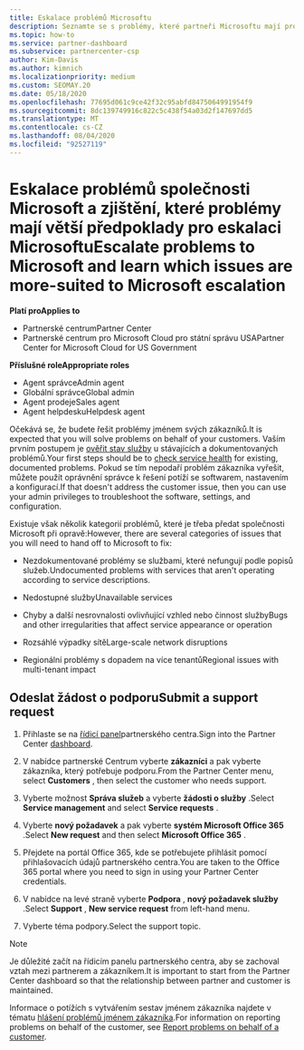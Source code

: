 ```yaml
---
title: Eskalace problémů Microsoftu
description: Seznamte se s problémy, které partneři Microsoftu mají pro své zákazníky vyřešit a které problémy mohou potřebovat k eskalaci společnosti Microsoft.
ms.topic: how-to
ms.service: partner-dashboard
ms.subservice: partnercenter-csp
author: Kim-Davis
ms.author: kimnich
ms.localizationpriority: medium
ms.custom: SEOMAY.20
ms.date: 05/18/2020
ms.openlocfilehash: 77695d061c9ce42f32c95abfd8475064991954f9
ms.sourcegitcommit: 8dc139749916c822c5c438f54a03d2f147697dd5
ms.translationtype: MT
ms.contentlocale: cs-CZ
ms.lasthandoff: 08/04/2020
ms.locfileid: "92527119"
---
```

# <a name="escalate-problems-to-microsoft-and-learn-which-issues-are-more-suited-to-microsoft-escalation"></a><span data-ttu-id="6d343-103">Eskalace problémů společnosti Microsoft a zjištění, které problémy mají větší předpoklady pro eskalaci Microsoftu</span><span class="sxs-lookup"><span data-stu-id="6d343-103">Escalate problems to Microsoft and learn which issues are more-suited to Microsoft escalation</span></span>  

<span data-ttu-id="6d343-104">**Platí pro**</span><span class="sxs-lookup"><span data-stu-id="6d343-104">**Applies to**</span></span>

- <span data-ttu-id="6d343-105">Partnerské centrum</span><span class="sxs-lookup"><span data-stu-id="6d343-105">Partner Center</span></span>
- <span data-ttu-id="6d343-106">Partnerské centrum pro Microsoft Cloud pro státní správu USA</span><span class="sxs-lookup"><span data-stu-id="6d343-106">Partner Center for Microsoft Cloud for US Government</span></span>

<span data-ttu-id="6d343-107">**Příslušné role**</span><span class="sxs-lookup"><span data-stu-id="6d343-107">**Appropriate roles**</span></span>

- <span data-ttu-id="6d343-108">Agent správce</span><span class="sxs-lookup"><span data-stu-id="6d343-108">Admin agent</span></span>
- <span data-ttu-id="6d343-109">Globální správce</span><span class="sxs-lookup"><span data-stu-id="6d343-109">Global admin</span></span>
- <span data-ttu-id="6d343-110">Agent prodeje</span><span class="sxs-lookup"><span data-stu-id="6d343-110">Sales agent</span></span>
- <span data-ttu-id="6d343-111">Agent helpdesku</span><span class="sxs-lookup"><span data-stu-id="6d343-111">Helpdesk agent</span></span>

<span data-ttu-id="6d343-112">Očekává se, že budete řešit problémy jménem svých zákazníků.</span><span class="sxs-lookup"><span data-stu-id="6d343-112">It is expected that you will solve problems on behalf of your customers.</span></span> <span data-ttu-id="6d343-113">Vaším prvním postupem je [ověřit stav služby](check-service-health.md) u stávajících a dokumentovaných problémů.</span><span class="sxs-lookup"><span data-stu-id="6d343-113">Your first steps should be to [check service health](check-service-health.md) for existing, documented problems.</span></span> <span data-ttu-id="6d343-114">Pokud se tím nepodaří problém zákazníka vyřešit, můžete použít oprávnění správce k řešení potíží se softwarem, nastavením a konfigurací.</span><span class="sxs-lookup"><span data-stu-id="6d343-114">If that doesn't address the customer issue, then you can use your admin privileges to troubleshoot the software, settings, and configuration.</span></span>

<span data-ttu-id="6d343-115">Existuje však několik kategorií problémů, které je třeba předat společnosti Microsoft při opravě:</span><span class="sxs-lookup"><span data-stu-id="6d343-115">However, there are several categories of issues that you will need to hand off to Microsoft to fix:</span></span>

- <span data-ttu-id="6d343-116">Nezdokumentované problémy se službami, které nefungují podle popisů služeb.</span><span class="sxs-lookup"><span data-stu-id="6d343-116">Undocumented problems with services that aren't operating according to service descriptions.</span></span>

- <span data-ttu-id="6d343-117">Nedostupné služby</span><span class="sxs-lookup"><span data-stu-id="6d343-117">Unavailable services</span></span>

- <span data-ttu-id="6d343-118">Chyby a další nesrovnalosti ovlivňující vzhled nebo činnost služby</span><span class="sxs-lookup"><span data-stu-id="6d343-118">Bugs and other irregularities that affect service appearance or operation</span></span>

- <span data-ttu-id="6d343-119">Rozsáhlé výpadky sítě</span><span class="sxs-lookup"><span data-stu-id="6d343-119">Large-scale network disruptions</span></span>

- <span data-ttu-id="6d343-120">Regionální problémy s dopadem na více tenantů</span><span class="sxs-lookup"><span data-stu-id="6d343-120">Regional issues with multi-tenant impact</span></span>

## <a name="submit-a-support-request"></a><span data-ttu-id="6d343-121">Odeslat žádost o podporu</span><span class="sxs-lookup"><span data-stu-id="6d343-121">Submit a support request</span></span>

1. <span data-ttu-id="6d343-122">Přihlaste se na [řídicí panel](https://partner.microsoft.com/dashboard)partnerského centra.</span><span class="sxs-lookup"><span data-stu-id="6d343-122">Sign into the Partner Center [dashboard](https://partner.microsoft.com/dashboard).</span></span>

2. <span data-ttu-id="6d343-123">V nabídce partnerské Centrum vyberte **zákazníci** a pak vyberte zákazníka, který potřebuje podporu.</span><span class="sxs-lookup"><span data-stu-id="6d343-123">From the Partner Center menu, select **Customers** , then select the customer who needs support.</span></span>

3. <span data-ttu-id="6d343-124">Vyberte možnost **Správa služeb** a vyberte **žádosti o služby** .</span><span class="sxs-lookup"><span data-stu-id="6d343-124">Select **Service management** and select **Service requests** .</span></span>

4. <span data-ttu-id="6d343-125">Vyberte **nový požadavek** a pak vyberte **systém Microsoft Office 365** .</span><span class="sxs-lookup"><span data-stu-id="6d343-125">Select **New request** and then select **Microsoft Office 365** .</span></span>

5. <span data-ttu-id="6d343-126">Přejdete na portál Office 365, kde se potřebujete přihlásit pomocí přihlašovacích údajů partnerského centra.</span><span class="sxs-lookup"><span data-stu-id="6d343-126">You are taken to the Office 365 portal where you need to sign in using your Partner Center credentials.</span></span>

6. <span data-ttu-id="6d343-127">V nabídce na levé straně vyberte **Podpora** , **nový požadavek služby** .</span><span class="sxs-lookup"><span data-stu-id="6d343-127">Select **Support** , **New service request** from left-hand menu.</span></span>

7. <span data-ttu-id="6d343-128">Vyberte téma podpory.</span><span class="sxs-lookup"><span data-stu-id="6d343-128">Select the support topic.</span></span>

>[!NOTE]
><span data-ttu-id="6d343-129">Je důležité začít na řídicím panelu partnerského centra, aby se zachoval vztah mezi partnerem a zákazníkem.</span><span class="sxs-lookup"><span data-stu-id="6d343-129">It is important to start from the Partner Center dashboard so that the relationship between partner and customer is maintained.</span></span> 

<span data-ttu-id="6d343-130">Informace o potížích s vytvářením sestav jménem zákazníka najdete v tématu [hlášení problémů jménem zákazníka](report-problems-on-behalf-of-a-customer.md).</span><span class="sxs-lookup"><span data-stu-id="6d343-130">For information on reporting problems on behalf of the customer, see [Report problems on behalf of a customer](report-problems-on-behalf-of-a-customer.md).</span></span>

